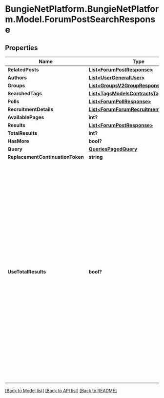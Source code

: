 # BungieNetPlatform.BungieNetPlatform.Model.ForumPostSearchResponse
## Properties

Name | Type | Description | Notes
------------ | ------------- | ------------- | -------------
**RelatedPosts** | [**List&lt;ForumPostResponse&gt;**](ForumPostResponse.md) |  | [optional] 
**Authors** | [**List&lt;UserGeneralUser&gt;**](UserGeneralUser.md) |  | [optional] 
**Groups** | [**List&lt;GroupsV2GroupResponse&gt;**](GroupsV2GroupResponse.md) |  | [optional] 
**SearchedTags** | [**List&lt;TagsModelsContractsTagResponse&gt;**](TagsModelsContractsTagResponse.md) |  | [optional] 
**Polls** | [**List&lt;ForumPollResponse&gt;**](ForumPollResponse.md) |  | [optional] 
**RecruitmentDetails** | [**List&lt;ForumForumRecruitmentDetail&gt;**](ForumForumRecruitmentDetail.md) |  | [optional] 
**AvailablePages** | **int?** |  | [optional] 
**Results** | [**List&lt;ForumPostResponse&gt;**](ForumPostResponse.md) |  | [optional] 
**TotalResults** | **int?** |  | [optional] 
**HasMore** | **bool?** |  | [optional] 
**Query** | [**QueriesPagedQuery**](QueriesPagedQuery.md) |  | [optional] 
**ReplacementContinuationToken** | **string** |  | [optional] 
**UseTotalResults** | **bool?** | If useTotalResults is true, then totalResults represents an accurate count.  If False, it does not, and may be estimated/only the size of the current page.  Either way, you should probably always only trust hasMore.  This is a long-held historical throwback to when we used to do paging with known total results. Those queries toasted our database, and we were left to hastily alter our endpoints and create backward- compatible shims, of which useTotalResults is one. | [optional] 

[[Back to Model list]](../README.md#documentation-for-models) [[Back to API list]](../README.md#documentation-for-api-endpoints) [[Back to README]](../README.md)

